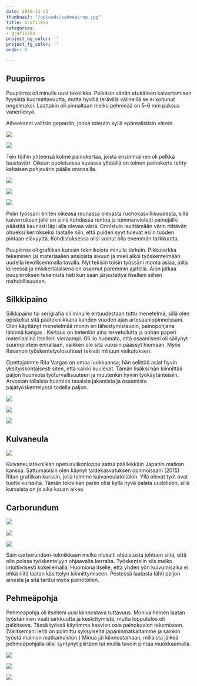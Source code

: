```yaml
---
date: 2019-11-21
thumbnail: "/uploads/pehmeäcrop.jpg"
title: Grafiikka
categories:
- grafiikka
project_bg_color: ''
project_fg_color: ''
order: 6

---
```

## Puupiirros

Puupiirros oli minulle uusi tekniikka. Pelkäsin vähän etukäteen kaivertamisen fyysistä kuormittavuutta, mutta hyvillä terävillä välineillä se ei koitunut ongelmaksi. Laattakin oli pinnaltaan melko pehmeää on 5-6 mm paksua vanerilevyä.

Aiheekseni valitsin gepardin, jonka toteutin kyllä epärealistisin värein.

![](/uploads/veisto_pieni.jpg)

![](/uploads/gepardikollaasi.jpg)

Tein töihin yhteensä kolme painokertaa, joista ensimmäinen oli pelkkä taustaväri. Oikean puoleisessa kuvassa ylhäällä on toinen painokerta tehty keltaisen pohjavärin päälle oranssilla.

![](/uploads/gepardikeltpieni.jpg)

![](/uploads/geppunpieni.jpg)

![](/uploads/peppupieni.jpg)

Pidin työssäni eniten oikeasa reunassa olevasta ruohokasvillisuudesta, sillä kaiverruksen jälki on siinä kohdassa rentoa ja tummanvioletti painojällki päästää kauniisti läpi alla olevaa väriä. Onnistuin levittämään värin riittävän ohueksi kerrokseksi laatalle niin, että puiden syyt tulevat esiin tuoden pintaan elävyyttä. Kohdistuksessa olisi voinut olla enemmän tarkkuutta.

Puupiirros oli grafiikan kurssin tekniikoista minulle tärkein. Pikkutarkka tekeminen jäi materiaalien ansioista sivuun ja mieli alkoi työskentelmään uudella levollisemmalla tavalla. Nyt tekisin toisin työssäni monta asiaa, joita kiireessä ja ensikertalaisena en osannut paremmin ajatella. Aion jatkaa puupiirroksen tekemistä heti kun saan järjestettyä itselleni siihen mahdollisuuden.

## Silkkipaino

Silkkipaino tai serigrafia oli minulle entuudestaan tuttu menetelmä, sillä olen opiskellut sitä päätekniikkana kahden vuoden ajan artesaaniopinnoissani. Olen käyttänyt menetelmää monin eri lähestymistavoin, painopohjana lähinnä kangas . Kertaus on tietenkin aina tervetullutta ja onhan paperi materiaalina itselleni vieraampi. Oli ilo huomata, että osaamiseni oli säilynyt suurinpiirtein ennallaan, vaikken ole sitä vuosiin päässyt hiomaan. Myös Ratamon työskentelyolosuhteet tekivät minuun vaikutuksen.

Opettajamme Rita Vargas on omaa luokkaansa; hän selittää asiat hyvin yksityiskohtaisesti siten, että kaikki kuulevat. Tämän lisäksi hän kiinnittää paljon huomiota työturvallisuuteen ja muutenkin hyviin työkäytänteisiin. Arvostan tällaista huomion tasaista jakamista ja osaamista pajatyöskentelyssä todella paljon.

![](/uploads/seripaino.jpg)

![](/uploads/seripunpieni.jpg)

![](/uploads/puut.jpg)

## Kuivaneula

![](/uploads/kuivat.jpg)

Kuivaneulatekniikan opetusviikonloppu sattui päällekkäin Japanin matkan kanssa. Sattumaoisin olen käynyt taidekasvatuksen opinnoissani (2015) Ritan grafiikan kurssin, jolla teimme kuivaneulatöitäkin. Yllä olevat työt ovat tuolta kurssilta. Tämän tekniikan pariin olisi kyllä hyvä palata uudelleen, sillä kurssista on jo aika kauan aikaa.

## Carborundum

![](/uploads/pyönel.jpg)

![](/uploads/laatat.jpg)

![](/uploads/puutkoll.jpg)

Sain carborundum-tekniikkaan melko niukalti ohjeistusta johtuen siitä, että olin poissa työskentelyyn ohjaavalta kerralta. Työskentelin siis melko intuitiivisesti kokeilemalla. Huomiona itselle, että yhden yön kuivumisaika ei ehkä riitä laatan käsittelyn kiinnittymiseen. Pestessä laatasta lähti paljon ainesta ja sitä tarttui myös painotöihin.

## Pehmeäpohja

Pehmeäpohja oli itselleni uusi kiinnostava tuttavuus. Monivaiheinen laatan työstäminen vaati tarkkuutta ja keskittymistä, mutta lopputulos oli palkitseva. Tässä työssä käytimme kasvien osia painokuvion tekemiseen. (Valitsemani lehti on poimittu syksyiseltä japaninmatkaltamme ja sainkin työstä mainion matkamuiston.) Minua jäi kiinnostamaan, millaista jälkeä pehmeäpohjalla olisi syntynyt piirtäen tai muilla tavoin pintaa muokkaamalla.

![](/uploads/pehmeäkollaasi.jpg)

![](/uploads/lehdet.jpg)

![](/uploads/vihreälehticrop.jpg)